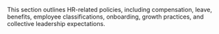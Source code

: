 This section outlines HR-related policies, including compensation, leave, benefits, employee classifications, onboarding, growth practices, and collective leadership expectations.

